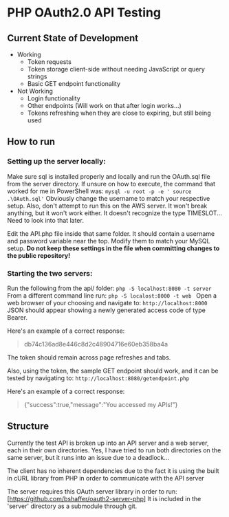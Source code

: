 # PHP OAuth2.0 API Testing

## Current State of Development

 - Working
   - Token requests
   - Token storage client-side without needing JavaScript or query strings
   - Basic GET endpoint functionality
 - Not Working
   - Login functionality
   - Other endpoints (Will work on that after login works...)
   - Tokens refreshing when they are close to expiring, but still being used

## How to run

### Setting up the server locally:
Make sure sql is installed properly and locally and run the OAuth.sql file from the server directory.  If unsure on how to execute, the command that worked for me in PowerShell was:
`mysql -u root -p -e ' source .\OAuth.sql'`
Obviously change the username to match your respective setup.  Also, don't attempt to run this on the AWS server.  It won't break anything, but it won't work either.  It doesn't recognize the type TIMESLOT...  Need to look into that later.

Edit the API.php file inside that same folder.  It should contain a username and password variable near the top.  Modify them to match your MySQL setup. __Do not keep these settings in the file when committing changes to the public repository!__

### Starting the two servers:
Run the following from the api/ folder:
`php -S localhost:8080 -t server`
From a different command line run:
`php -S localost:8000 -t web `
Open a web browser of your choosing and navigate to:
`http://localhost:8000`
JSON should appear showing a newly generated access code of type Bearer.

Here's an example of a correct response:
> db74c136ad8e446c8d2c48904716e60eb358ba4a

The token should remain across page refreshes and tabs.

Also, using the token, the sample GET endpoint should work, and it can be tested by navigating to:
`http://localhost:8080/getendpoint.php`

Here's an example of a correct response:
> {"success":true,"message":"You accessed my APIs!"}


## Structure
Currently the test API is broken up into an API server and a web server, each in their own directories.  Yes, I have tried to run both directories on the same server, but it runs into an issue due to a deadlock...

The client has no inherent dependencies due to the fact it is using the built in cURL library from PHP in order to communicate with the API server

The server requires this OAuth server library in order to run:
[https://github.com/bshaffer/oauth2-server-php]
It is included in the 'server' directory as a submodule through git.
